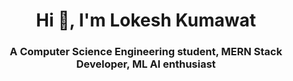 <h1 align="center">Hi 👋, I'm Lokesh Kumawat</h1>
<h3 align="center">A Computer Science Engineering student, MERN Stack Developer, ML AI enthusiast</h3>
<!-- <img align="right" alt="Coding" width="400" src="https://media2.giphy.com/media/f3iwJFOVOwuy7K6FFw/giphy.gif?cid=ecf05e47gly0ts9iru73ahkcxn2zwylt4pu5s43tybdzp6dl&rid=giphy.gif&ct=g">


<p align="left"> <img src="https://komarev.com/ghpvc/?username=lkshh9&label=Profile%20views&color=0e75b6&style=flat" alt="lkshh9" /> </p>

- 🔭 I’m currently working on **portfolio website**

- 🌱 I’m currently learning **Frontend web dev, dsa**

<h3 align="left">Connect with me:</h3>
<p align="left">
<a href="https://twitter.com/lkshhsays" target="blank"><img align="center" src="https://raw.githubusercontent.com/rahuldkjain/github-profile-readme-generator/master/src/images/icons/Social/twitter.svg" alt="lkshhsays" height="30" width="40" /></a>
<a href="https://www.linkedin.com/in/lokesh-kumawat-0977a8229/" target="blank"><img align="center" src="https://raw.githubusercontent.com/rahuldkjain/github-profile-readme-generator/master/src/images/icons/Social/linked-in-alt.svg" alt="lokesh kumawat" height="30" width="40" /></a>
<a href="https://www.hackerrank.com/lokesh07" target="blank"><img align="center" src="https://raw.githubusercontent.com/rahuldkjain/github-profile-readme-generator/master/src/images/icons/Social/hackerrank.svg" alt="lokesh07" height="30" width="40" /></a>
</p>

<h3 align="left">Languages and Tools:</h3>
<p align="left"> <a href="https://www.cprogramming.com/" target="_blank" rel="noreferrer"> <img src="https://raw.githubusercontent.com/devicons/devicon/master/icons/c/c-original.svg" alt="c" width="40" height="40"/> </a> <a href="https://www.w3schools.com/cpp/" target="_blank" rel="noreferrer"> <img src="https://raw.githubusercontent.com/devicons/devicon/master/icons/cplusplus/cplusplus-original.svg" alt="cplusplus" width="40" height="40"/> </a> <a href="https://www.w3schools.com/css/" target="_blank" rel="noreferrer"> <img src="https://raw.githubusercontent.com/devicons/devicon/master/icons/css3/css3-original-wordmark.svg" alt="css3" width="40" height="40"/> </a> <a href="https://www.w3.org/html/" target="_blank" rel="noreferrer"> <img src="https://raw.githubusercontent.com/devicons/devicon/master/icons/html5/html5-original-wordmark.svg" alt="html5" width="40" height="40"/> </a> <a href="https://www.java.com" target="_blank" rel="noreferrer"> <img src="https://raw.githubusercontent.com/devicons/devicon/master/icons/java/java-original.svg" alt="java" width="40" height="40"/> </a> <a href="https://opencv.org/" target="_blank" rel="noreferrer"> <img src="https://www.vectorlogo.zone/logos/opencv/opencv-icon.svg" alt="opencv" width="40" height="40"/> </a> <a href="https://www.python.org" target="_blank" rel="noreferrer"> <img src="https://raw.githubusercontent.com/devicons/devicon/master/icons/python/python-original.svg" alt="python" width="40" height="40"/> </a> <a href="https://www.tensorflow.org" target="_blank" rel="noreferrer"> <img src="https://www.vectorlogo.zone/logos/tensorflow/tensorflow-icon.svg" alt="tensorflow" width="40" height="40"/> </a> </p>

<p><img align="left" src="https://github-readme-stats.vercel.app/api/top-langs?username=lkshh9&show_icons=true&locale=en&layout=compact" alt="lkshh9" /></p>

<p>&nbsp;<img align="center" src="https://github-readme-stats.vercel.app/api?username=lkshh9&show_icons=true&locale=en" alt="lkshh9" /></p> -->


